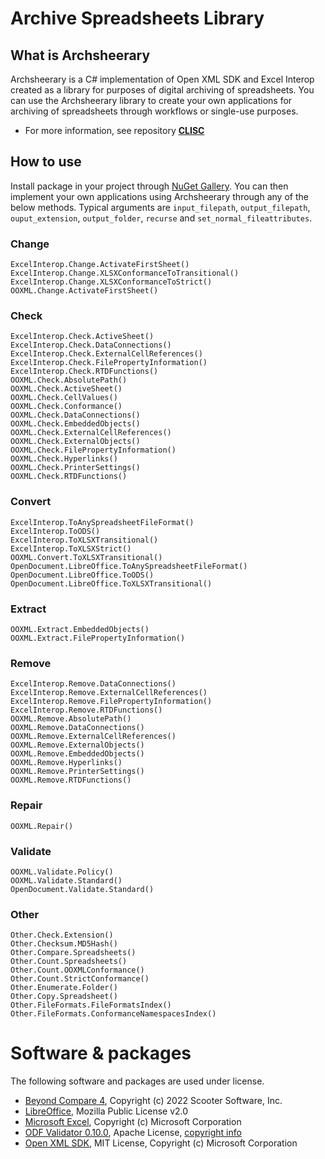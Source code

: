 # Archive Spreadsheets Library

## What is Archsheerary
Archsheerary is a C# implementation of Open XML SDK and Excel Interop created as a library for purposes of digital archiving of spreadsheets. You can use the Archsheerary library to create your own applications for archiving of spreadsheets through workflows or single-use purposes.

* For more information, see repository **[CLISC](https://github.com/Asbjoedt/CLISC)**

## How to use
Install package in your project through [NuGet Gallery](https://www.nuget.org/packages/Archsheerary). You can then implement your own applications using Archsheerary through any of the below methods. Typical arguments are ```input_filepath```, ```output_filepath```, ```ouput_extension```, ```output_folder```, ```recurse``` and ```set_normal_fileattributes```.

### Change
```
ExcelInterop.Change.ActivateFirstSheet()
ExcelInterop.Change.XLSXConformanceToTransitional()
ExcelInterop.Change.XLSXConformanceToStrict()
OOXML.Change.ActivateFirstSheet()
```
### Check
```
ExcelInterop.Check.ActiveSheet()
ExcelInterop.Check.DataConnections()
ExcelInterop.Check.ExternalCellReferences()
ExcelInterop.Check.FilePropertyInformation()
ExcelInterop.Check.RTDFunctions()
OOXML.Check.AbsolutePath()
OOXML.Check.ActiveSheet()
OOXML.Check.CellValues()
OOXML.Check.Conformance()
OOXML.Check.DataConnections()
OOXML.Check.EmbeddedObjects()
OOXML.Check.ExternalCellReferences()
OOXML.Check.ExternalObjects()
OOXML.Check.FilePropertyInformation()
OOXML.Check.Hyperlinks()
OOXML.Check.PrinterSettings()
OOXML.Check.RTDFunctions()

```
### Convert
```
ExcelInterop.ToAnySpreadsheetFileFormat()
ExcelInterop.ToODS()
ExcelInterop.ToXLSXTransitional()
ExcelInterop.ToXLSXStrict()
OOXML.Convert.ToXLSXTransitional()
OpenDocument.LibreOffice.ToAnySpreadsheetFileFormat()
OpenDocument.LibreOffice.ToODS()
OpenDocument.LibreOffice.ToXLSXTransitional()
```
### Extract
```
OOXML.Extract.EmbeddedObjects()
OOXML.Extract.FilePropertyInformation()
```
### Remove
```
ExcelInterop.Remove.DataConnections()
ExcelInterop.Remove.ExternalCellReferences()
ExcelInterop.Remove.FilePropertyInformation()
ExcelInterop.Remove.RTDFunctions()
OOXML.Remove.AbsolutePath()
OOXML.Remove.DataConnections()
OOXML.Remove.ExternalCellReferences()
OOXML.Remove.ExternalObjects()
OOXML.Remove.EmbeddedObjects()
OOXML.Remove.Hyperlinks()
OOXML.Remove.PrinterSettings()
OOXML.Remove.RTDFunctions()
```
### Repair
```
OOXML.Repair()
```
### Validate
```
OOXML.Validate.Policy()
OOXML.Validate.Standard()
OpenDocument.Validate.Standard()
```
### Other
```
Other.Check.Extension()
Other.Checksum.MD5Hash()
Other.Compare.Spreadsheets()
Other.Count.Spreadsheets()
Other.Count.OOXMLConformance()
Other.Count.StrictConformance()
Other.Enumerate.Folder()
Other.Copy.Spreadsheet()
Other.FileFormats.FileFormatsIndex()
Other.FileFormats.ConformanceNamespacesIndex()
```

# Software & packages
The following software and packages are used under license.

* [Beyond Compare 4](https://www.scootersoftware.com/index.php), Copyright (c) 2022 Scooter Software, Inc.
* [LibreOffice](https://www.libreoffice.org/), Mozilla Public License v2.0
* [Microsoft Excel](https://www.microsoft.com/en-us/microsoft-365/excel), Copyright (c) Microsoft Corporation
* [ODF Validator 0.10.0](https://odftoolkit.org/conformance/ODFValidator.html), Apache License, [copyright info](https://github.com/tdf/odftoolkit/blob/master/NOTICE)
* [Open XML SDK](https://github.com/OfficeDev/Open-XML-SDK), MIT License, Copyright (c) Microsoft Corporation
